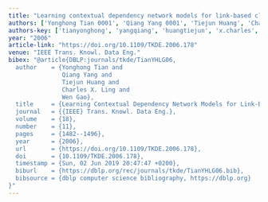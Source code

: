 ```yaml
---
title: "Learning contextual dependency network models for link-based classification"
authors: ['Yonghong Tian 0001', 'Qiang Yang 0001', 'Tiejun Huang', 'Charles X. Ling', 'Wen Gao 0001']
authors-key: ['tianyonghong', 'yangqiang', 'huangtiejun', 'x.charles', 'gaowen']
year: "2006"
article-link: "https://doi.org/10.1109/TKDE.2006.178"
venue: "IEEE Trans. Knowl. Data Eng."
bibex: "@article{DBLP:journals/tkde/TianYHLG06,
  author    = {Yonghong Tian and
               Qiang Yang and
               Tiejun Huang and
               Charles X. Ling and
               Wen Gao},
  title     = {Learning Contextual Dependency Network Models for Link-Based Classification},
  journal   = {{IEEE} Trans. Knowl. Data Eng.},
  volume    = {18},
  number    = {11},
  pages     = {1482--1496},
  year      = {2006},
  url       = {https://doi.org/10.1109/TKDE.2006.178},
  doi       = {10.1109/TKDE.2006.178},
  timestamp = {Sun, 02 Jun 2019 20:47:47 +0200},
  biburl    = {https://dblp.org/rec/journals/tkde/TianYHLG06.bib},
  bibsource = {dblp computer science bibliography, https://dblp.org}
}"
---
```

